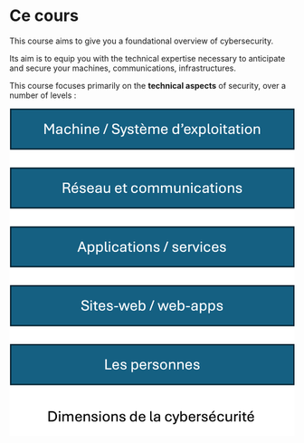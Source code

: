 # Ce cours

This course aims to give you a foundational overview of cybersecurity.

Its aim is to equip you with the technical expertise necessary to anticipate and secure your machines, communications, infrastructures.

This course focuses primarily on the **technical aspects** of security, over a number of levels :



![](./img/dimensions.png)